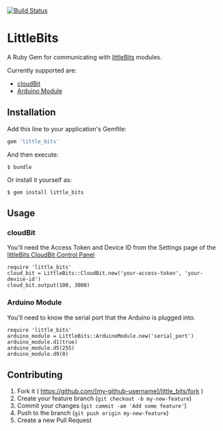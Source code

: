 [![Build Status](https://travis-ci.org/spilth/little_bits.svg?branch=master)](https://travis-ci.org/spilth/little_bits)

# LittleBits

A Ruby Gem for communicating with [littleBits](http://littlebits.cc) modules.

Currently supported are:

- [cloudBit](http://littlebits.cc/bits/cloudbit)
- [Arduino Module](http://littlebits.cc/bits/arduino)

## Installation

Add this line to your application's Gemfile:

```ruby
gem 'little_bits'
```

And then execute:

    $ bundle

Or install it yourself as:

    $ gem install little_bits

## Usage

### cloudBit

You'll need the Access Token and Device ID from the Settings page of the [littleBits CloudBit Control Panel](http://control.littlebitscloud.cc)

    require 'little_bits'
    cloud_bit = LittleBits::CloudBit.new('your-access-token', 'your-device-id')
    cloud_bit.output(100, 3000)

### Arduino Module

You'll need to know the serial port that the Arduino is plugged into.

    require 'little_bits'
    arduino_module = LittleBits::ArduinoModule.new('serial_port')
    arduino_module.d1(true)
    arduino_module.d5(255)
    arduino_module.d9(0)

## Contributing

1. Fork it ( https://github.com/[my-github-username]/little_bits/fork )
2. Create your feature branch (`git checkout -b my-new-feature`)
3. Commit your changes (`git commit -am 'Add some feature'`)
4. Push to the branch (`git push origin my-new-feature`)
5. Create a new Pull Request
